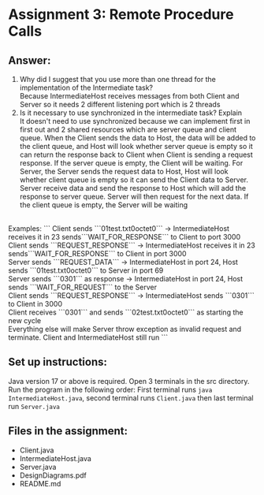 # Assignment 3: Remote Procedure Calls

## Answer:
1. Why did I suggest that you use more than one thread for the implementation of the Intermediate
task?</br>
Because IntermediateHost receives messages from both Client and Server so it needs 2 different listening port which is 2 threads</br>
2. Is it necessary to use synchronized in the intermediate task? Explain</br>
It doesn't need to use synchronized because we can implement first in first out and 2 shared resources which are server queue and client queue. When the Client sends the data to Host, the data will be added to the client queue, and Host will look whether server queue is empty so it can return the response back to Client when Client is sending a request response. If the server queue is empty, the Client will be waiting. For Server, the Server sends the request data to Host, Host will look whether client queue is empty so it can send the Client data to Server. Server receive data and send the response to Host which will add the response to server queue. Server will then request for the next data. If the client queue is empty, the Server will be waiting

</br>
Examples:
```
Client sends ```01test.txt0octet0``` -> IntermediateHost receives it in 23 sends```WAIT_FOR_RESPONSE``` to Client to port 3000
</br>
Client sends ```REQUEST_RESPONSE``` -> IntermediateHost receives it in 23 sends```WAIT_FOR_RESPONSE``` to Client in port 3000
</br>
Server sends ```REQUEST_DATA``` -> IntermediateHost in port 24, Host sends ```01test.txt0octet0```  to Server in port 69
</br>
Server sends ```0301``` as response -> IntermediateHost in port 24, Host sends ```WAIT_FOR_REQUEST``` to the Server
</br>
Client sends ```REQUEST_RESPONSE``` -> IntermediateHost sends ```0301``` to Client in 3000
</br>
Client receives  ```0301``` and sends ```02test.txt0octet0``` as starting the new cycle
</br>
Everything else will make Server throw exception as invalid request and terminate. Client and IntermediateHost still run
```

## Set up instructions:
Java version 17 or above is required. Open 3 terminals in the src directory. Run the program in the following order: First terminal runs ```java IntermediateHost.java```, second terminal runs ```Client.java``` then last terminal run ```Server.java```

## Files in the assignment:
* Client.java
* IntermediateHost.java
* Server.java
* DesignDiagrams.pdf
* README.md

